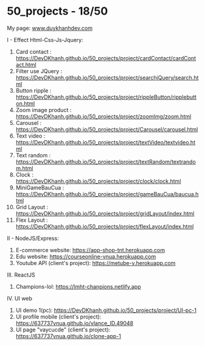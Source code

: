 # 50_projects - 18/50
My page: www.duykhanhdev.com



I - Effect Html-Css-Js-Jquery:
1. Card contact : https://DevDKhanh.github.io/50_projects/project/cardContact/cardContact.html
2. Filter use JQuery : https://DevDKhanh.github.io/50_projects/project/searchjQuery/search.html
3. Button ripple : https://DevDKhanh.github.io/50_projects/project/rippleButton/ripplebutton.html
4. Zoom image product : https://DevDKhanh.github.io/50_projects/project/zoomImg/zoom.html
5. Carousel : https://DevDKhanh.github.io/50_projects/project/Carousel/carousel.html
6. Text video : https://DevDKhanh.github.io/50_projects/project/textVideo/textvideo.html
7. Text random : https://DevDKhanh.github.io/50_projects/project/textRandom/textrandom.html
8. Clock : https://DevDKhanh.github.io/50_projects/project/clock/clock.html
9. MiniGameBauCua : https://DevDKhanh.github.io/50_projects/project/gameBauCua/baucua.html
10. Grid Layout : https://DevDKhanh.github.io/50_projects/project/gridLayout/index.html
10. Flex Layout : https://DevDKhanh.github.io/50_projects/project/flexLayout/index.html



II - NodeJS/Express:
1. E-commerce website: https://app-shop-tnt.herokuapp.com
2. Edu website: https://courseonline-vnua.herokuapp.com
3. Youtube API (client's project): https://metube-v.herokuapp.com

III. ReactJS
1. Champions-lol: https://lmht-chanpions.netlify.app

IV. UI web
1. UI demo 1(pc): https://DevDKhanh.github.io/50_projects/project/UI-pc-1
2. UI profile mobile (client's project): https://637737vnua.github.io/vlance_ID.49048
3. UI page "vaycucde" (client's project): https://637737vnua.github.io/clone-app-1
